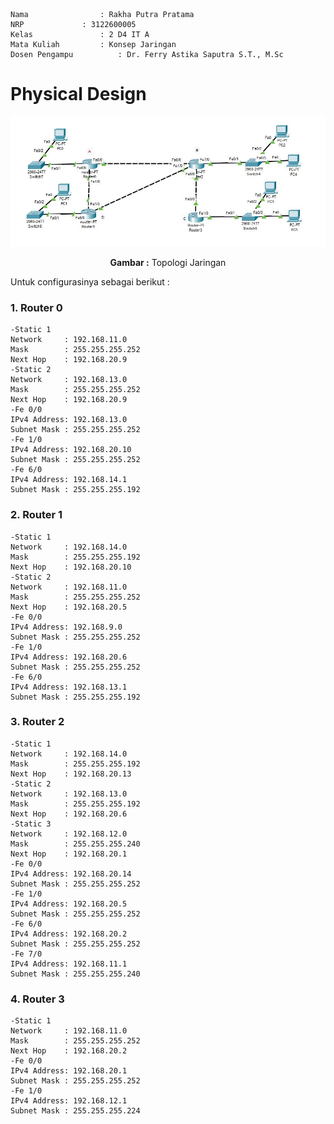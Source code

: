     Nama		        : Rakha Putra Pratama
    NRP		        : 3122600005
    Kelas		        : 2 D4 IT A
    Mata Kuliah	        : Konsep Jaringan
    Dosen Pengampu	        : Dr. Ferry Astika Saputra S.T., M.Sc

# Physical Design

<div align="center">
<img src="./assets/topologi jaringan.JPG">
<p><strong>Gambar :</strong> Topologi Jaringan</p>
</div>

Untuk configurasinya sebagai berikut :

### **1. Router 0**

    -Static 1
    Network     : 192.168.11.0
    Mask        : 255.255.255.252
    Next Hop    : 192.168.20.9
    -Static 2
    Network     : 192.168.13.0
    Mask        : 255.255.255.252
    Next Hop    : 192.168.20.9
    -Fe 0/0
    IPv4 Address: 192.168.13.0
    Subnet Mask : 255.255.255.252
    -Fe 1/0
    IPv4 Address: 192.168.20.10
    Subnet Mask : 255.255.255.252
    -Fe 6/0
    IPv4 Address: 192.168.14.1
    Subnet Mask : 255.255.255.192

### **2. Router 1**

    -Static 1
    Network     : 192.168.14.0
    Mask        : 255.255.255.192
    Next Hop    : 192.168.20.10
    -Static 2
    Network     : 192.168.11.0
    Mask        : 255.255.255.252
    Next Hop    : 192.168.20.5
    -Fe 0/0
    IPv4 Address: 192.168.9.0
    Subnet Mask : 255.255.255.252
    -Fe 1/0
    IPv4 Address: 192.168.20.6
    Subnet Mask : 255.255.255.252
    -Fe 6/0
    IPv4 Address: 192.168.13.1
    Subnet Mask : 255.255.255.192

### **3. Router 2**

    -Static 1
    Network     : 192.168.14.0
    Mask        : 255.255.255.192
    Next Hop    : 192.168.20.13
    -Static 2
    Network     : 192.168.13.0
    Mask        : 255.255.255.192
    Next Hop    : 192.168.20.6
    -Static 3
    Network     : 192.168.12.0
    Mask        : 255.255.255.240
    Next Hop    : 192.168.20.1
    -Fe 0/0
    IPv4 Address: 192.168.20.14
    Subnet Mask : 255.255.255.252
    -Fe 1/0
    IPv4 Address: 192.168.20.5
    Subnet Mask : 255.255.255.252
    -Fe 6/0
    IPv4 Address: 192.168.20.2
    Subnet Mask : 255.255.255.252
    -Fe 7/0
    IPv4 Address: 192.168.11.1
    Subnet Mask : 255.255.255.240

### **4. Router 3**

    -Static 1
    Network     : 192.168.11.0
    Mask        : 255.255.255.252
    Next Hop    : 192.168.20.2
    -Fe 0/0
    IPv4 Address: 192.168.20.1
    Subnet Mask : 255.255.255.252
    -Fe 1/0
    IPv4 Address: 192.168.12.1
    Subnet Mask : 255.255.255.224
